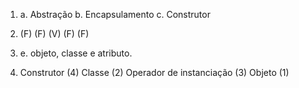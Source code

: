 1) a. Abstração
   b. Encapsulamento
   c. Construtor

2) (F)
   (F)
   (V)
   (F)
   (F)
   
3) e. objeto, classe e atributo.

4) Construtor (4)
   Classe (2)
   Operador de instanciação (3)
   Objeto (1)


